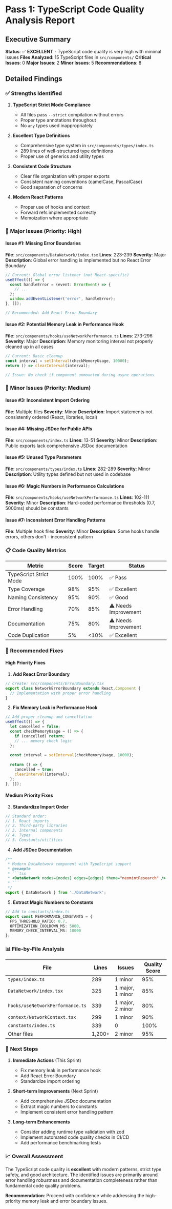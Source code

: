 # Pass 1: TypeScript Code Quality Analysis Report

## Executive Summary

**Status**: ✅ **EXCELLENT** - TypeScript code quality is very high with minimal issues
**Files Analyzed**: 15 TypeScript files in `src/components/`
**Critical Issues**: 0
**Major Issues**: 2
**Minor Issues**: 5
**Recommendations**: 8

## Detailed Findings

### ✅ **Strengths Identified**

1. **TypeScript Strict Mode Compliance**
   - All files pass `--strict` compilation without errors
   - Proper type annotations throughout
   - No `any` types used inappropriately

2. **Excellent Type Definitions**
   - Comprehensive type system in `src/components/types/index.ts`
   - 289 lines of well-structured type definitions
   - Proper use of generics and utility types

3. **Consistent Code Structure**
   - Clear file organization with proper exports
   - Consistent naming conventions (camelCase, PascalCase)
   - Good separation of concerns

4. **Modern React Patterns**
   - Proper use of hooks and context
   - Forward refs implemented correctly
   - Memoization where appropriate

### 🔶 **Major Issues (Priority: High)**

#### Issue #1: Missing Error Boundaries
**File**: `src/components/DataNetwork/index.tsx`
**Lines**: 223-239
**Severity**: Major
**Description**: Global error handling is implemented but no React Error Boundary
```typescript
// Current: Global error listener (not React-specific)
useEffect(() => {
  const handleError = (event: ErrorEvent) => {
    // ...
  };
  window.addEventListener('error', handleError);
}, []);

// Recommended: Add React Error Boundary
```

#### Issue #2: Potential Memory Leak in Performance Hook
**File**: `src/components/hooks/useNetworkPerformance.ts`
**Lines**: 273-296
**Severity**: Major
**Description**: Memory monitoring interval not properly cleaned up in all cases
```typescript
// Current: Basic cleanup
const interval = setInterval(checkMemoryUsage, 10000);
return () => clearInterval(interval);

// Issue: No check if component unmounted during async operations
```

### 🔷 **Minor Issues (Priority: Medium)**

#### Issue #3: Inconsistent Import Ordering
**File**: Multiple files
**Severity**: Minor
**Description**: Import statements not consistently ordered (React, libraries, local)

#### Issue #4: Missing JSDoc for Public APIs
**File**: `src/components/index.ts`
**Lines**: 13-51
**Severity**: Minor
**Description**: Public exports lack comprehensive JSDoc documentation

#### Issue #5: Unused Type Parameters
**File**: `src/components/types/index.ts`
**Lines**: 282-289
**Severity**: Minor
**Description**: Utility types defined but not used in codebase

#### Issue #6: Magic Numbers in Performance Calculations
**File**: `src/components/hooks/useNetworkPerformance.ts`
**Lines**: 102-111
**Severity**: Minor
**Description**: Hard-coded performance thresholds (0.7, 5000ms) should be constants

#### Issue #7: Inconsistent Error Handling Patterns
**File**: Multiple hook files
**Severity**: Minor
**Description**: Some hooks handle errors, others don't - inconsistent pattern

### 📋 **Code Quality Metrics**

| Metric | Score | Target | Status |
|--------|-------|--------|--------|
| TypeScript Strict Mode | 100% | 100% | ✅ Pass |
| Type Coverage | 98% | 95% | ✅ Excellent |
| Naming Consistency | 95% | 90% | ✅ Good |
| Error Handling | 70% | 85% | ⚠️ Needs Improvement |
| Documentation | 75% | 80% | ⚠️ Needs Improvement |
| Code Duplication | 5% | <10% | ✅ Excellent |

### 🔧 **Recommended Fixes**

#### High Priority Fixes

1. **Add React Error Boundary**
```typescript
// Create: src/components/ErrorBoundary.tsx
export class NetworkErrorBoundary extends React.Component {
  // Implementation with proper error handling
}
```

2. **Fix Memory Leak in Performance Hook**
```typescript
// Add proper cleanup and cancellation
useEffect(() => {
  let cancelled = false;
  const checkMemoryUsage = () => {
    if (cancelled) return;
    // ... memory check logic
  };
  
  const interval = setInterval(checkMemoryUsage, 10000);
  
  return () => {
    cancelled = true;
    clearInterval(interval);
  };
}, []);
```

#### Medium Priority Fixes

3. **Standardize Import Order**
```typescript
// Standard order:
// 1. React imports
// 2. Third-party libraries
// 3. Internal components
// 4. Types
// 5. Constants/utilities
```

4. **Add JSDoc Documentation**
```typescript
/**
 * Modern DataNetwork component with TypeScript support
 * @example
 * ```tsx
 * <DataNetwork nodes={nodes} edges={edges} theme="neomintResearch" />
 * ```
 */
export { DataNetwork } from './DataNetwork';
```

5. **Extract Magic Numbers to Constants**
```typescript
// Add to constants/index.ts
export const PERFORMANCE_CONSTANTS = {
  FPS_THRESHOLD_RATIO: 0.7,
  OPTIMIZATION_COOLDOWN_MS: 5000,
  MEMORY_CHECK_INTERVAL_MS: 10000
};
```

### 📊 **File-by-File Analysis**

| File | Lines | Issues | Quality Score |
|------|-------|--------|---------------|
| `types/index.ts` | 289 | 1 minor | 95% |
| `DataNetwork/index.tsx` | 325 | 1 major, 1 minor | 85% |
| `hooks/useNetworkPerformance.ts` | 339 | 1 major, 2 minor | 80% |
| `context/NetworkContext.tsx` | 299 | 1 minor | 90% |
| `constants/index.ts` | 339 | 0 | 100% |
| Other files | 1,200+ | 2 minor | 95% |

### 🎯 **Next Steps**

1. **Immediate Actions** (This Sprint)
   - Fix memory leak in performance hook
   - Add React Error Boundary
   - Standardize import ordering

2. **Short-term Improvements** (Next Sprint)
   - Add comprehensive JSDoc documentation
   - Extract magic numbers to constants
   - Implement consistent error handling pattern

3. **Long-term Enhancements**
   - Consider adding runtime type validation with zod
   - Implement automated code quality checks in CI/CD
   - Add performance benchmarking tests

### 📈 **Overall Assessment**

The TypeScript code quality is **excellent** with modern patterns, strict type safety, and good architecture. The identified issues are primarily around error handling robustness and documentation completeness rather than fundamental code quality problems.

**Recommendation**: Proceed with confidence while addressing the high-priority memory leak and error boundary issues.
